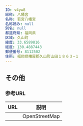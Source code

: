 ```yaml
---
ID: v4yw8
総称: 八幡宮
名称: 若宮八幡宮
名称読み: null
別名: null
都道府県: 福岡県
区域: 久山町
緯度: 33.6589816
経度: 130.4887443
郵便番号: 8112502
住所: 福岡県糟屋郡久山町山田１８６３−１
---
```


## その他

### 参考URL

| URL | 説明          |
| --- | ------------- |
|     | OpenStreetMap |
